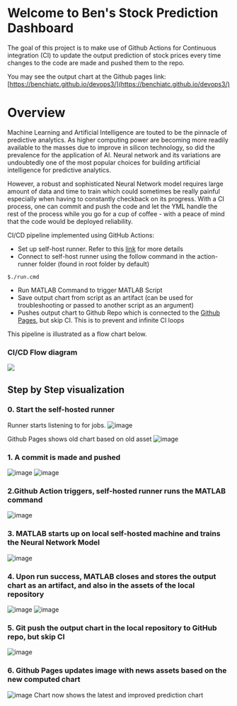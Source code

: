 # Welcome to Ben's Stock Prediction Dashboard

The goal of this project is to make use of Github Actions for Continuous integration (CI) to update the output prediction of stock prices every time changes to the code are made and pushed them to the repo. 

You may see the output chart at the Github pages link: [https://benchiatc.github.io/devops3/](https://benchiatc.github.io/devops3/)

# Overview
Machine Learning and Artificial Intelligence are touted to be the pinnacle of predictive analytics. As higher computing power are becoming more readily available to the masses due to improve in silicon technology, so did the prevalence for the application of AI. Neural network and its variations are undoubtedly one of the most popular choices for building artificial intelligence for predictive analytics.

However, a robust and sophisticated Neural Network model requires large amount of data and time to train which could sometimes be really painful especially when having to constantly checkback on its progress. With a CI process, one can commit and push the code and let the YML handle the rest of the process while you go for a cup of coffee - with a peace of mind that the code would be deployed reliability. 

CI/CD pipeline implemented using GitHub Actions:
- Set up self-host runner. Refer to this [link](https://docs.github.com/en/actions/hosting-your-own-runners/adding-self-hosted-runners) for more details  
-   Connect to self-host runner using  the follow command in the action-runner folder (found in root folder by default)
```
$./run.cmd
```

-   Run MATLAB Command to trigger MATLAB Script
-   Save output chart from script as an artifact (can be used for troubleshooting or passed to another script as an argument)
- Pushes output chart to Github Repo which is connected to the [Github Pages](https://benchiatc.github.io/devops3/), but skip CI. This is to prevent and infinite CI loops

This pipeline is illustrated as a flow chart below.  

### CI/CD Flow diagram
[![](https://mermaid.ink/img/eyJjb2RlIjoiZ3JhcGggVERcbkEoQ29tbWl0ICYgUHVzaCkgLS0gR2l0aHViIEFjdGlvbiB0cmlnZ2VycyAgWU1MIHdvcmtmbG93LS0-IEIoU2V0IHVwIGpvYiB0byBydW4gTUFUTEFCIG9uIHNlbGYtaG9zdGVkIHJ1bm5lcilcbkIgLS0-IEMoUnVuIGNvbW1hbmQgb24gTUFUTEFCKVxuQyAtLT4gRHtSdW4gc3VjY2Vzcz99IFxuRCAtLSBObyAtLT4gRShTdG9wIFdvcmtmbG93KVxuRCAtLSBZZXMgLS0-IEYoU2F2ZSBvdXRwdXQgY2hhcnQgZnJvbSBzY3JpcHQgYXMgYXJ0aWZhY3QpXG5GIC0tPiBHKFB1c2ggb3V0cHV0IGNoYXJ0IHRvIHJlcG9zaXRvcnkgYnV0IHNraXAgQ0kpXG5HIC0tPiBIKEdpdGh1YiBQYWdlcyB1cGRhdGVzIGFjY29yZGluZyB0byBuZXcgYXNzZXRzKSIsIm1lcm1haWQiOnsidGhlbWUiOiJkZWZhdWx0In0sInVwZGF0ZUVkaXRvciI6ZmFsc2UsImF1dG9TeW5jIjp0cnVlLCJ1cGRhdGVEaWFncmFtIjpmYWxzZX0)](https://mermaid-js.github.io/mermaid-live-editor/edit#eyJjb2RlIjoiZ3JhcGggVERcbkEoQ29tbWl0ICYgUHVzaCkgLS0gR2l0aHViIEFjdGlvbiB0cmlnZ2VycyAgWU1MIHdvcmtmbG93LS0-IEIoU2V0IHVwIGpvYiB0byBydW4gTUFUTEFCIG9uIHNlbGYtaG9zdGVkIHJ1bm5lcilcbkIgLS0-IEMoUnVuIGNvbW1hbmQgb24gTUFUTEFCKVxuQyAtLT4gRHtSdW4gc3VjY2Vzcz99IFxuRCAtLSBObyAtLT4gRShTdG9wIFdvcmtmbG93KVxuRCAtLSBZZXMgLS0-IEYoU2F2ZSBvdXRwdXQgY2hhcnQgZnJvbSBzY3JpcHQgYXMgYXJ0aWZhY3QpXG5GIC0tPiBHKFB1c2ggb3V0cHV0IGNoYXJ0IHRvIHJlcG9zaXRvcnkgYnV0IHNraXAgQ0kpXG5HIC0tPiBIKEdpdGh1YiBQYWdlcyB1cGRhdGVzIGFjY29yZGluZyB0byBuZXcgYXNzZXRzKSIsIm1lcm1haWQiOiJ7XG4gIFwidGhlbWVcIjogXCJkZWZhdWx0XCJcbn0iLCJ1cGRhdGVFZGl0b3IiOmZhbHNlLCJhdXRvU3luYyI6dHJ1ZSwidXBkYXRlRGlhZ3JhbSI6ZmFsc2V9)

## Step by Step visualization
### 0. Start the self-hosted runner
Runner starts listening to for jobs. 
![image](https://github.com/benchiatc/devops3/blob/main/assets/img/0.PNG?raw=true)

Github Pages shows old chart based on old asset
![image](https://github.com/benchiatc/devops3/blob/main/assets/img/6.PNG?raw=true)
### 1. A commit is made and pushed
![image](https://github.com/benchiatc/devops3/blob/main/assets/img/1.PNG?raw=true)
![image](https://github.com/benchiatc/devops3/blob/main/assets/img/2.PNG?raw=true)
### 2.Github Action triggers, self-hosted runner runs the MATLAB command
![image](https://github.com/benchiatc/devops3/blob/main/assets/img/3.PNG?raw=true)
### 3. MATLAB starts up on local self-hosted machine and trains the Neural Network Model
![image](https://github.com/benchiatc/devops3/blob/main/assets/img/4.PNG?raw=true)
### 4. Upon run success, MATLAB closes and stores the output chart as an artifact, and also in the assets of the local repository
![image](https://github.com/benchiatc/devops3/blob/main/assets/img/7.PNG?raw=true)
![image](https://github.com/benchiatc/devops3/blob/main/assets/img/8.PNG?raw=true)
### 5. Git push the output chart in the local repository to GitHub repo, but skip CI
![image](https://github.com/benchiatc/devops3/blob/main/assets/img/9.PNG?raw=true)
### 6. Github Pages updates image with news assets based on the new computed chart
![image](https://github.com/benchiatc/devops3/blob/main/assets/img/5.PNG?raw=true)
Chart now shows the latest and improved prediction chart

